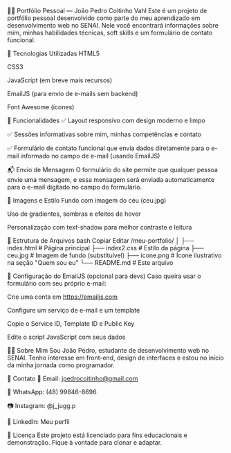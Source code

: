 🧑‍💻 Portfólio Pessoal — João Pedro Coitinho Vahl
Este é um projeto de portfólio pessoal desenvolvido como parte do meu aprendizado em desenvolvimento web no SENAI. Nele você encontrará informações sobre mim, minhas habilidades técnicas, soft skills e um formulário de contato funcional.

🚀 Tecnologias Utilizadas
HTML5

CSS3

JavaScript (em breve mais recursos)

EmailJS (para envio de e-mails sem backend)

Font Awesome (ícones)

🎯 Funcionalidades
✅ Layout responsivo com design moderno e limpo

✅ Sessões informativas sobre mim, minhas competências e contato

✅ Formulário de contato funcional que envia dados diretamente para o e-mail informado no campo de e-mail (usando EmailJS)

📬 Envio de Mensagem
O formulário do site permite que qualquer pessoa envie uma mensagem, e essa mensagem será enviada automaticamente para o e-mail digitado no campo do formulário.

📸 Imagens e Estilo
Fundo com imagem do céu (ceu.jpg)

Uso de gradientes, sombras e efeitos de hover

Personalização com text-shadow para melhor contraste e leitura

📁 Estrutura de Arquivos
bash
Copiar
Editar
/meu-portfolio/
│
├── index.html          # Página principal
├── index2.css          # Estilo da página
├── ceu.jpg             # Imagem de fundo (substituível)
├── icone.png           # Ícone ilustrativo na seção "Quem sou eu"
└── README.md           # Este arquivo

📧 Configuração do EmailJS (opcional para devs)
Caso queira usar o formulário com seu próprio e-mail:

Crie uma conta em https://emailjs.com

Configure um serviço de e-mail e um template

Copie o Service ID, Template ID e Public Key

Edite o script JavaScript com seus dados

👨‍🎓 Sobre Mim
Sou João Pedro, estudante de desenvolvimento web no SENAI. Tenho interesse em front-end, design de interfaces e estou no início da minha jornada como programador.

📱 Contato
📧 Email: jpedrocoitinho@gmail.com

📱 WhatsApp: (48) 99846-8696

📷 Instagram: @j_jugg.p

💼 LinkedIn: Meu perfil

📝 Licença
Este projeto está licenciado para fins educacionais e demonstração. Fique à vontade para clonar e adaptar.

